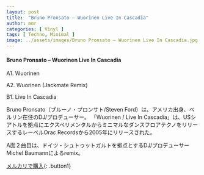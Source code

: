 ```yaml
---
layout: post
title:  "Bruno Pronsato – Wuorinen Live In Cascadia"
author: mmr
categories: [ Vinyl ]
tags: [ Techno, Minimal ]
image: ../assets/images/Bruno Pronsato – Wuorinen Live In Cascadia.jpg
---
```


#### Bruno Pronsato – Wuorinen Live In Cascadia

A1. Wuorinen

A2. Wuorinen (Jackmate Remix)

B1. Live In Cascadia

Bruno Pronsato（ブルーノ・プロンサト/Steven Ford）は、アメリカ出身、ベルリン在住のDJ/プロデューサー。
「Wuorinen / Live In Cascadia」は、USシアトルを拠点にエクスペリメンタルからミニマルなダンスフロアテクノをリリースするレーベルOrac Recordsから2005年にリリースされた。

A面２曲目は、ドイツ・シュトゥットガルトを拠点とするDJ/プロデューサーMichel Baumannによるremix。

[メルカリで購入](https://jp.mercari.com/item/m76114508673){: .button1}

